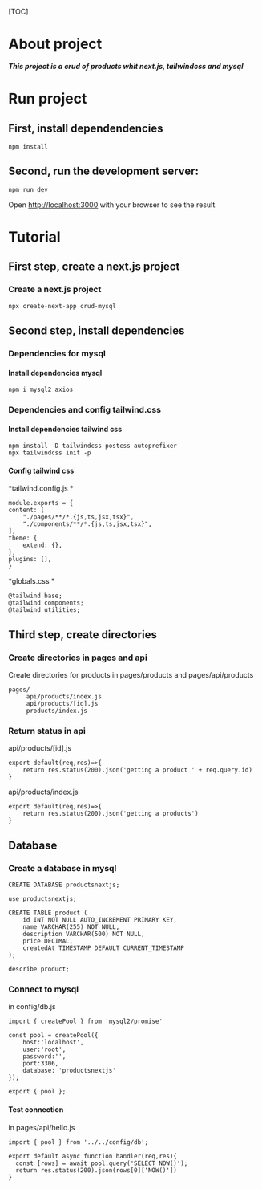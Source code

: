 [TOC]
# About project
***This project is a crud of products whit next.js, tailwindcss and mysql***



# Run project
## First, install dependendencies
	npm install



## Second, run the development server:
	npm run dev
Open [http://localhost:3000](http://localhost:3000) with your browser to see the result.




# Tutorial

## First step, create a next.js project 
### Create a next.js project
	npx create-next-app crud-mysql


## Second step, install dependencies 
### Dependencies for mysql
#### Install dependencies mysql
	npm i mysql2 axios
### Dependencies and config tailwind.css
#### Install dependencies tailwind css
	npm install -D tailwindcss postcss autoprefixer
    npx tailwindcss init -p
#### Config tailwind css
*tailwind.config.js
*

    module.exports = {
    content: [
        "./pages/**/*.{js,ts,jsx,tsx}",
        "./components/**/*.{js,ts,jsx,tsx}",
    ],
    theme: {
        extend: {},
    },
    plugins: [],
    }

*globals.css
*

	@tailwind base;
    @tailwind components;
    @tailwind utilities;


## Third step, create directories
### Create directories in pages and api
Create directories for products in pages/products and pages/api/products

	pages/
         api/products/index.js
         api/products/[id].js
         products/index.js
### Return status in api 
api/products/[id].js

	export default(req,res)=>{
		return res.status(200).json('getting a product ' + req.query.id)
	}

api/products/index.js

	export default(req,res)=>{
		return res.status(200).json('getting a products')
	}


## Database
### Create a database in mysql

	CREATE DATABASE productsnextjs;
	
	use productsnextjs;
	
	CREATE TABLE product (
		id INT NOT NULL AUTO_INCREMENT PRIMARY KEY,
		name VARCHAR(255) NOT NULL,
		description VARCHAR(500) NOT NULL,
		price DECIMAL,
		createdAt TIMESTAMP DEFAULT CURRENT_TIMESTAMP
	);
	
	describe product;

### Connect to mysql
in config/db.js

	import { createPool } from 'mysql2/promise'

	const pool = createPool({
		host:'localhost',
		user:'root',
		password:'',
		port:3306,
		database: 'productsnextjs'
	});

	export { pool };

#### Test connection
in pages/api/hello.js

	import { pool } from '../../config/db';

	export default async function handler(req,res){
	  const [rows] = await pool.query('SELECT NOW()');
	  return res.status(200).json(rows[0]['NOW()'])
	}

